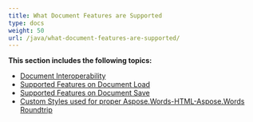 ```yaml
---
title: What Document Features are Supported
type: docs
weight: 50
url: /java/what-document-features-are-supported/
---
```


**This section includes the following topics:** 

- [Document Interoperability](/words/java/document-interoperability/)
- [Supported Features on Document Load](/words/java/supported-features-on-document-load/)
- [Supported Features on Document Save](/words/java/supported-features-on-document-save/)
- [Custom Styles used for proper Aspose.Words-HTML-Aspose.Words Roundtrip](/words/java/custom-styles-used-for-proper-aspose-words-html-aspose-words-roundtrip/)
